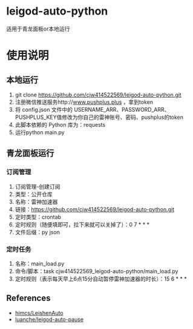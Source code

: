 # leigod-auto-python
适用于青龙面板or本地运行
# 使用说明
## 本地运行
1. git clone https://github.com/cjw414522569/leigod-auto-python.git
2. 注册微信推送服务http://www.pushplus.plus  ，拿到token
3. 将 config.json 文件中的 USERNAME_ARR、PASSWORD_ARR、PUSHPLUS_KEY值修改为你自己的雷神账号、密码、pushplus的token
4. 此脚本依赖的 Python 库为：requests
5. 运行python main.py

## 青龙面板运行
### 订阅管理
1. 订阅管理-创建订阅
2. 类型：公开仓库
3. 名称：雷神加速器
4. 链接：https://github.com/cjw414522569/leigod-auto-python.git
5. 定时类型：crontab
6. 定时规则（随便填即可，拉下来就可以关掉了）：0 7 * * *
7. 文件后缀：py json

### 定时任务
1. 名称：main_load.py
2. 命令/脚本：task cjw414522569_leigod-auto-python/main_load.py
3. 定时规则（表示每天早上6点15分自动暂停雷神加速器的时长）：15 6 * * *


## References
- [himcs/LeishenAuto](https://github.com/himcs/LeishenAuto)
- [luanche/leigod-auto-pause](https://github.com/luanche/leigod-auto-pause)
